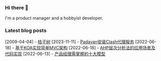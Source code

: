 ### Hi there 👋
I'm a product manager and a hobbyist developer.
### Latest blog posts
[2009-04-04] - [桔子树](https://blog.yangfei.site/poetry/11.html)
[2023-11-11] - [Padavan安装Clash代理服务](https://blog.yangfei.site/tech/padavan-clash.html)
[2022-06-18] - [基于KOA实现简单MVC架构](https://blog.yangfei.site/tech/41.html)
[2022-06-18] - [AHP层次分析法的应用场景及代码实现](https://blog.yangfei.site/tech/ahp.html)
[2022-06-13] - [产品经理需掌握的十大模型](https://blog.yangfei.site/ued/pm-model.html)
